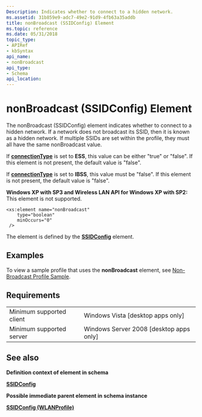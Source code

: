 ```yaml
---
Description: Indicates whether to connect to a hidden network.
ms.assetid: 31b859e9-adc7-49e2-91d9-4fb63a35addb
title: nonBroadcast (SSIDConfig) Element
ms.topic: reference
ms.date: 05/31/2018
topic_type: 
- APIRef
- kbSyntax
api_name: 
- nonBroadcast
api_type: 
- Schema
api_location: 
---
```


# nonBroadcast (SSIDConfig) Element

The nonBroadcast (SSIDConfig) element indicates whether to connect to a hidden network. If a network does not broadcast its SSID, then it is known as a hidden network. If multiple SSIDs are set within the profile, they must all have the same nonBroadcast value.

If [**connectionType**](wlan-profileschema-connectiontype-wlanprofile-element.md) is set to **ESS**, this value can be either "true" or "false". If this element is not present, the default value is "false".

If [**connectionType**](wlan-profileschema-connectiontype-wlanprofile-element.md) is set to **IBSS**, this value must be "false". If this element is not present, the default value is "false".

**Windows XP with SP3 and Wireless LAN API for Windows XP with SP2:** This element is not supported.

``` syntax
<xs:element name="nonBroadcast"
    type="boolean"
    minOccurs="0"
 />
```

The element is defined by the [**SSIDConfig**](wlan-profileschema-ssidconfig-wlanprofile-element.md) element.

## Examples

To view a sample profile that uses the **nonBroadcast** element, see [Non-Broadcast Profile Sample](non-broadcast-profile-sample.md).

## Requirements



|                                     |                                                      |
|-------------------------------------|------------------------------------------------------|
| Minimum supported client<br/> | Windows Vista \[desktop apps only\]<br/>       |
| Minimum supported server<br/> | Windows Server 2008 \[desktop apps only\]<br/> |



## See also

<dl> <dt>

**Definition context of element in schema**
</dt> <dt>

[**SSIDConfig**](wlan-profileschema-ssidconfig-wlanprofile-element.md)
</dt> <dt>

**Possible immediate parent element in schema instance**
</dt> <dt>

[**SSIDConfig (WLANProfile)**](wlan-profileschema-ssidconfig-wlanprofile-element.md)
</dt> </dl>

 

 





